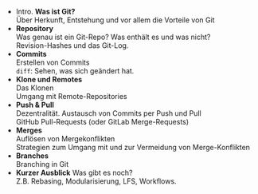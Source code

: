 * Intro. **Was ist Git?**\
  Über Herkunft, Entstehung und vor allem die
  Vorteile von Git
* **Repository**\
  Was genau ist ein Git-Repo? Was enthält es und was nicht?\
  Revision-Hashes und das Git-Log.
* **Commits**\
  Erstellen von Commits\
  `diff`: Sehen, was sich geändert hat.
* **Klone und Remotes**\
  Das Klonen\
  Umgang mit Remote-Repositories
* **Push & Pull**\
  Dezentralität. Austausch von Commits per Push und Pull\
  GitHub Pull-Requests (oder GitLab Merge-Requests)
* **Merges**\
  Auflösen von Mergekonflikten\
  Strategien zum Umgang mit und zur Vermeidung von Merge-Konflikten
* **Branches**\
  Branching in Git
* **Kurzer Ausblick**
  Was gibt es noch?\
  Z.B. Rebasing, Modularisierung, LFS, Workflows.
